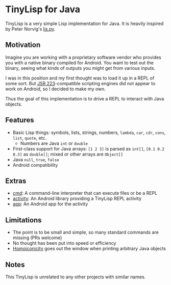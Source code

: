 # TinyLisp for Java
TinyLisp is a very simple Lisp implementation for Java. It is heavily inspired
by Peter Norvig's [lis.py](http://norvig.com/lispy.html).

## Motivation
Imagine you are working with a proprietary software vendor who provides you with
a native binary compiled for Android. You want to test out the binary, seeing
what kinds of outputs you might get from various inputs.

I was in this position and my first thought was to load it up in a REPL of some
sort. But [JSR
223](https://en.wikipedia.org/wiki/Scripting_for_the_Java_Platform)-compatible
scripting engines did not appear to work on Android, so I decided to make my
own.

Thus the goal of this implementation is to drive a REPL to interact with Java
objects.

## Features
- Basic Lisp things: symbols, lists, strings, numbers, `lambda`, `car`,
  `cdr`, `cons`, `list`, `quote`, etc.
  - Numbers are Java `int` or `double`
- First-class support for Java arrays: `[1 2 3]` is parsed as `int[]`, `[0.1 0.2
  0.3]` as `double[]`; mixed or other arrays are `Object[]`
- Java `null`, `true`, `false`
- Android compatibility

## Extras
- [cmd](./cmd): A command-line interpreter that can execute files or be a REPL
- [activity](./activity): An Android library providing a TinyLisp REPL activity
- [app](./app): An Android app for the activity

## Limitations
- The point is to be small and simple, so many standard commands are missing
  (PRs welcome)
- No thought has been put into speed or efficiency
- [Homoiconicity](https://en.wikipedia.org/wiki/Homoiconicity) goes out the
  window when printing arbitrary Java objects

## Notes
This TinyLisp is unrelated to any other projects with similar names.
